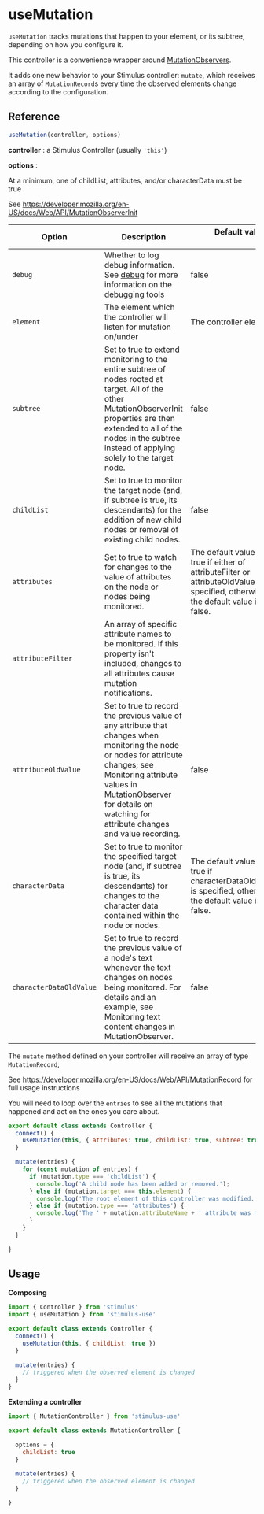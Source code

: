 # useMutation

`useMutation` tracks mutations that happen to your element, or its subtree, depending on how you configure it.

This controller is a convenience wrapper around [MutationObservers](https://developer.mozilla.org/en-US/docs/Web/API/MutationObserver). 

It adds one new behavior to your Stimulus controller: `mutate`, 
which receives an array of `MutationRecord`s every time the observed elements change according to the configuration.

## Reference

```javascript
useMutation(controller, options)
```

**controller** : a Stimulus Controller (usually `'this'`)

**options** :

At a minimum, one of childList, attributes, and/or characterData must be true

See https://developer.mozilla.org/en-US/docs/Web/API/MutationObserverInit

| Option| Description |&nbsp; &nbsp; &nbsp; &nbsp; &nbsp; &nbsp;Default value&nbsp; &nbsp; &nbsp; &nbsp; &nbsp; &nbsp; &nbsp; &nbsp;|
|-----------------------|-------------|---------------------|
| `debug` | Whether to log debug information. See [debug](debug.md) for more information on the debugging tools|false|
| `element` | The element which the controller will listen for mutation on/under | The controller element|
| `subtree`| Set to true to extend monitoring to the entire subtree of nodes rooted at target. All of the other MutationObserverInit properties are then extended to all of the nodes in the subtree instead of applying solely to the target node. | false |
| `childList`| Set to true to monitor the target node (and, if subtree is true, its descendants) for the addition of new child nodes or removal of existing child nodes. | false |
| `attributes`| Set to true to watch for changes to the value of attributes on the node or nodes being monitored. | The default value is true if either of attributeFilter or attributeOldValue is specified, otherwise the default value is false.|
| `attributeFilter`| An array of specific attribute names to be monitored. If this property isn't included, changes to all attributes cause mutation notifications.
| `attributeOldValue`| Set to true to record the previous value of any attribute that changes when monitoring the node or nodes for attribute changes; see Monitoring attribute values in MutationObserver for details on watching for attribute changes and value recording. | false|
| `characterData`| Set to true to monitor the specified target node (and, if subtree is true, its descendants) for changes to the character data contained within the node or nodes. | The default value is true if characterDataOldValue is specified, otherwise the default value is false.|
| `characterDataOldValue`| Set to true to record the previous value of a node's text whenever the text changes on nodes being monitored. For details and an example, see Monitoring text content changes in MutationObserver. | false |

The `mutate` method defined on your controller will receive an array of type `MutationRecord`, 

See https://developer.mozilla.org/en-US/docs/Web/API/MutationRecord for full usage instructions

You will need to loop over the `entries` to see all the mutations that happened and act on the ones you care about. 

```js
export default class extends Controller {
  connect() {
    useMutation(this, { attributes: true, childList: true, subtree: true })
  }

  mutate(entries) {
    for (const mutation of entries) {
      if (mutation.type === 'childList') {
        console.log('A child node has been added or removed.');
      } else if (mutation.target === this.element) {
        console.log('The root element of this controller was modified.');
      } else if (mutation.type === 'attributes') {
        console.log('The ' + mutation.attributeName + ' attribute was modified.');
      }
    }
  }

}
```

## Usage

**Composing**

```js
import { Controller } from 'stimulus'
import { useMutation } from 'stimulus-use'

export default class extends Controller {
  connect() {
    useMutation(this, { childList: true })
  }

  mutate(entries) {
    // triggered when the observed element is changed
  }
}
```

**Extending a controller**

```js
import { MutationController } from 'stimulus-use'

export default class extends MutationController {

  options = {
    childList: true
  }
  
  mutate(entries) {
    // triggered when the observed element is changed
  }

}
```

